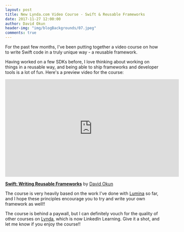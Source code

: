 ```yaml
---
layout: post
title: New Lynda.com Video Course - Swift & Reusable Frameworks
date: 2017-11-27 12:00:00
author: David Okun
header-img: "img/blogBackgrounds/07.jpeg"
comments: true
---
```


For the past few months, I've been putting together a video course on how to write Swift code in a truly unique way - a reusable framework.

Having worked on a few SDKs before, I love thinking about working on things in a reusable way, and being able to ship frameworks and developer tools is a lot of fun. Here's a preview video for the course:

<p align="center">
    <iframe width='560' height='315' src='https://www.lynda.com/player/embed/680700?fs=3&w=560&h=315&ps=paused&utm_medium=referral&utm_source=embed+video&utm_campaign=ldc-website&utm_content=vid-680700' mozallowfullscreen='true' webkitallowfullscreen='true' allowfullscreen='true' frameborder='0'></iframe><div style="margin-bottom:10px"><strong><a href="https://www.lynda.com/Swift-tutorials/Swift-Writing-Reusable-Frameworks/636120-2.html" title="Learn how to turn your Swift code into a reusable framework. This project-based training course shows how to build a camera library that you can drag and drop into any iOS app.">Swift: Writing Reusable Frameworks</a></strong> by <a href="https://www.lynda.com/author/10597777">David Okun</a></div>
</p>

The course is very heavily based on the work I've done with [Lumina](https://github.com/dokun1/lumina) so far, and I hope these principles encourage you to try and write your own framework as well!!

The course is behind a paywall, but I can definitely vouch for the quality of other courses on [Lynda](https://lynda.com), which is now LinkedIn Learning. Give it a shot, and let me know if you enjoy the course!!